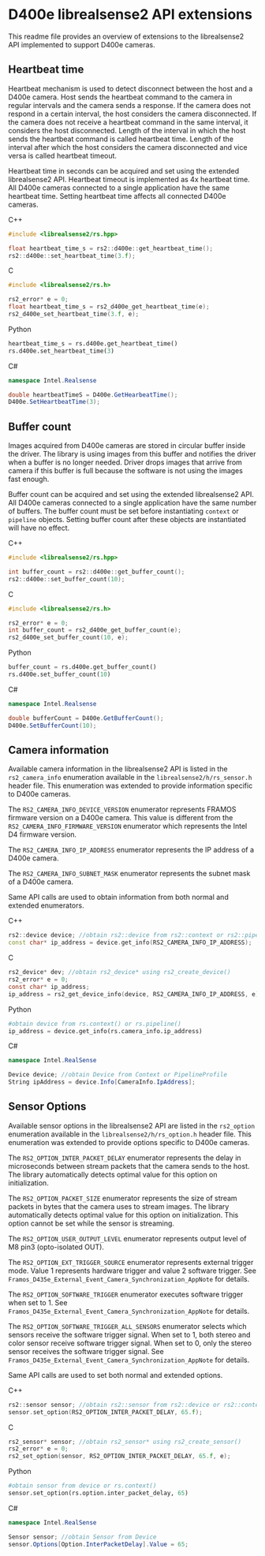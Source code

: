 # D400e librealsense2 API extensions

This readme file provides an overview of extensions to the librealsense2 API implemented to support D400e cameras.

## Heartbeat time

Heartbeat mechanism is used to detect disconnect between the host and a D400e camera. Host sends the heartbeat command to the camera in regular intervals and the camera sends a response. If the camera does not respond in a certain interval, the host considers the camera disconnected. If the camera does not receive a heartbeat command in the same interval, it considers the host disconnected. Length of the interval in which the host sends the heartbeat command is called heartbeat time. Length of the interval after which the host considers the camera disconnected and vice versa is called heartbeat timeout.

Heartbeat time in seconds can be acquired and set using the extended librealsense2 API. Heartbeat timeout is implemented as 4x heartbeat time. All D400e cameras connected to a single application have the same heartbeat time. Setting heartbeat time affects all connected D400e cameras.

C++

```cpp
#include <librealsense2/rs.hpp>
```
```cpp
float heartbeat_time_s = rs2::d400e::get_heartbeat_time();
rs2::d400e::set_heartbeat_time(3.f);
```

C

```c
#include <librealsense2/rs.h>
```
```c
rs2_error* e = 0;
float heartbeat_time_s = rs2_d400e_get_heartbeat_time(e);
rs2_d400e_set_heartbeat_time(3.f, e);
```

Python

```python
heartbeat_time_s = rs.d400e.get_heartbeat_time()
rs.d400e.set_heartbeat_time(3)
```

C#

```c#
namespace Intel.Realsense
```

```c#
double heartbeatTimeS = D400e.GetHearbeatTime();
D400e.SetHeartbeatTime(3);
```

## Buffer count

Images acquired from D400e cameras are stored in circular buffer inside the driver. The library is using images from this buffer and notifies the driver when a buffer is no longer needed. Driver drops images that arrive from camera if this buffer is full because the software is not using the images fast enough.

Buffer count can be acquired and set using the extended librealsense2 API. All D400e cameras connected to a single application have the same number of buffers. The buffer count must be set before instantiating `context` or `pipeline` objects. Setting buffer count after these objects are instantiated will have no effect.

C++

```cpp
#include <librealsense2/rs.hpp>
```
```cpp
int buffer_count = rs2::d400e::get_buffer_count();
rs2::d400e::set_buffer_count(10);
```

C

```c
#include <librealsense2/rs.h>
```
```c
rs2_error* e = 0;
int buffer_count = rs2_d400e_get_buffer_count(e);
rs2_d400e_set_buffer_count(10, e);
```

Python

```python
buffer_count = rs.d400e.get_buffer_count()
rs.d400e.set_buffer_count(10)
```

C#

```c#
namespace Intel.Realsense
```

```c#
double bufferCount = D400e.GetBufferCount();
D400e.SetBufferCount(10);
```

## Camera information

Available camera information in the librealsense2 API is listed in the `rs2_camera_info`  enumeration available in the `librealsense2/h/rs_sensor.h` header file. This enumeration was extended to provide information specific to D400e cameras.

The `RS2_CAMERA_INFO_DEVICE_VERSION` enumerator represents FRAMOS firmware version on a D400e camera. This value is different from the `RS2_CAMERA_INFO_FIRMWARE_VERSION` enumerator which represents the Intel D4 firmware version.

The `RS2_CAMERA_INFO_IP_ADDRESS` enumerator represents the IP address of a D400e camera.

The `RS2_CAMERA_INFO_SUBNET_MASK` enumerator represents the subnet mask of a D400e camera.

Same API calls are used to obtain information from both normal and extended enumerators.

C++

```cpp
rs2::device device; //obtain rs2::device from rs2::context or rs2::pipeline_profile
const char* ip_address = device.get_info(RS2_CAMERA_INFO_IP_ADDRESS);
```

C

```c
rs2_device* dev; //obtain rs2_device* using rs2_create_device()
rs2_error* e = 0;
const char* ip_address;
ip_address = rs2_get_device_info(device, RS2_CAMERA_INFO_IP_ADDRESS, e);
```

Python

```python
#obtain device from rs.context() or rs.pipeline()
ip_address = device.get_info(rs.camera_info.ip_address)
```

C#

```c#
namespace Intel.RealSense
```

```c#
Device device; //obtain Device from Context or PipelineProfile
String ipAddress = device.Info[CameraInfo.IpAddress];
```

## Sensor Options

Available sensor options in the librealsense2 API are listed in the `rs2_option` enumeration available in the `librealsense2/h/rs_option.h` header file. This enumeration was extended to provide options specific to D400e cameras.

The `RS2_OPTION_INTER_PACKET_DELAY` enumerator represents the delay in microseconds between stream packets that the camera sends to the host. The library automatically detects optimal value for this option on initialization.

The `RS2_OPTION_PACKET_SIZE` enumerator represents the size of stream packets in bytes that the camera uses to stream images. The library automatically detects optimal value for this option on initialization. This option cannot be set while the sensor is streaming.

The `RS2_OPTION_USER_OUTPUT_LEVEL` enumerator represents output level of M8 pin3 (opto-isolated OUT). 

The `RS2_OPTION_EXT_TRIGGER_SOURCE` enumerator represents external trigger mode. Value 1 represents hardware trigger and value 2 software trigger. See `Framos_D435e_External_Event_Camera_Synchronization_AppNote` for details.

The `RS2_OPTION_SOFTWARE_TRIGGER` enumerator executes software trigger when set to 1.  See `Framos_D435e_External_Event_Camera_Synchronization_AppNote` for details.

The `RS2_OPTION_SOFTWARE_TRIGGER_ALL_SENSORS` enumerator selects which sensors receive the software trigger signal. When set to 1, both stereo and color sensor receive software trigger signal. When set to 0, only the stereo sensor receives the software trigger signal. See `Framos_D435e_External_Event_Camera_Synchronization_AppNote` for details.

Same API calls are used to set both normal and extended options.

C++

```cpp
rs2::sensor sensor; //obtain rs2::sensor from rs2::device or rs2::context
sensor.set_option(RS2_OPTION_INTER_PACKET_DELAY, 65.f);
```

C

```c
rs2_sensor* sensor; //obtain rs2_sensor* using rs2_create_sensor()
rs2_error* e = 0;
rs2_set_option(sensor, RS2_OPTION_INTER_PACKET_DELAY, 65.f, e);
```

Python

```python
#obtain sensor from device or rs.context()
sensor.set_option(rs.option.inter_packet_delay, 65)
```

C#

```c#
namespace Intel.RealSense
```

```c#
Sensor sensor; //obtain Sensor from Device
sensor.Options[Option.InterPacketDelay].Value = 65;
```

